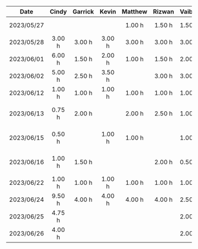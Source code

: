 |    Date    | Cindy  | Garrick | Kevin  | Matthew | Rizwan | Vaibhav |           Task            |
| :--------: | :----: |:-------:| :----: |:-------:| :----: | :------ | :-----------------------: |
| 2023/05/27 |        |         |        | 1.00 h  | 1.50 h |  1.50h  |    Brainstorming Ideas    |
| 2023/05/28 | 3.00 h | 3.00 h  | 3.00 h | 3.00 h  | 3.00 h |  3.00h  |     Demo Presentation     |
| 2023/06/01 | 6.00 h | 1.50 h  | 2.00 h | 1.00 h  | 1.50 h |  2.00h  |   D1: Project Proposal    |
| 2023/06/02 | 5.00 h | 2.50 h  | 3.50 h |         | 3.00 h |  3.00h  |   D1: Project Proposal    |
| 2023/06/12 | 1.00 h | 1.00 h  | 1.00 h | 1.00 h  | 1.00 h |  1.00h  |   Architectural Diagram   |
| 2023/06/13 | 0.75 h | 2.00 h  |        | 2.00 h  | 2.50 h |  1.00h  | D2: Buddy Team Evaluation |
| 2023/06/15 | 0.50 h |         | 1.00 h | 1.00 h  |        |  1.00h  | D2: Buddy Team Evaluation |
| 2023/06/16 | 1.00 h | 1.50 h  |        |         | 2.00 h |  0.50h  | D2: Buddy Team Evaluation |
| 2023/06/22 | 1.00 h | 1.00 h  | 1.00 h | 1.00 h  | 1.00 h |  1.00h  | D3: Prototype Demo (Plan) |
| 2023/06/24 | 9.50 h | 4.00 h  | 4.00 h | 4.00 h  | 4.00 h |  2.50h  |    D3: Prototype Demo     |
| 2023/06/25 | 4.75 h |         |        |         |        |  2.00h  |    D3: Prototype Demo     |
| 2023/06/26 | 4.00 h |         |        |         |        |  2.00h  |   Implementing Features   |
